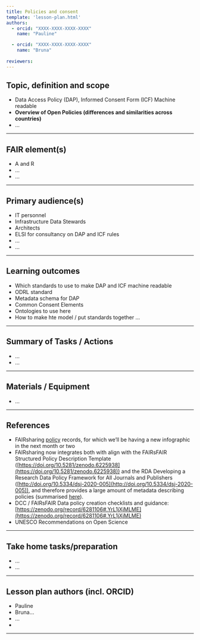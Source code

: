 ```yaml
---
title: Policies and consent
template: 'lesson-plan.html'
authors:
  - orcid: "XXXX-XXXX-XXXX-XXXX"
    name: "Pauline"

  - orcid: "XXXX-XXXX-XXXX-XXXX"
    name: "Bruna"
    
reviewers:
--- 
```


## Topic, definition and scope

* Data Access Policy (DAP), Informed Consent Form (ICF) Machine readable
* **Overview of Open Policies (differences and similarities across countries)**
* …

---

## FAIR element(s)

* A and R
* …
* …

---

## Primary audience(s)

* IT personnel
* Infrastructure Data Stewards
* Architects
* ELSI for consultancy on DAP and ICF rules
* …
* …

---

## Learning outcomes

* Which standards to use to make DAP and ICF machine readable
* ODRL standard
* Metadata schema for DAP
* Common Consent Elements 
* Ontologies to use here
* How to make hte model / put standards together …

---

## Summary of Tasks / Actions

* …
* …

---

## Materials / Equipment

* …

---

## References

* FAIRsharing [policy](https://fairsharing.org/policies) records, for which we’ll be having a new infographic in the next month or two
* FAIRsharing now integrates both with align with the FAIRsFAIR Structured Policy Description Template ([https://doi.org/10.5281/zenodo.6225938](https://doi.org/10.5281/zenodo.6225938)) and the RDA Developing a Research Data Policy Framework for All Journals and Publishers ([http://doi.org/10.5334/dsj-2020-005](http://doi.org/10.5334/dsj-2020-005)), and therefore provides a large amount of metadata describing policies (summarised [here](https://fairsharing.gitbook.io/fairsharing/additional-information/policy-content-and-scope)).
* DCC / FAIRsFAIR Data policy creation checklists and guidance: [https://zenodo.org/record/6281106#.YrL1jXjMLME](https://zenodo.org/record/6281106#.YrL1jXjMLME) 
* UNESCO Recommendations on Open Science

---

## Take home tasks/preparation

* …
* …

---

## Lesson plan authors (incl. ORCID)

* Pauline
* Bruna…
* …
* 

---
